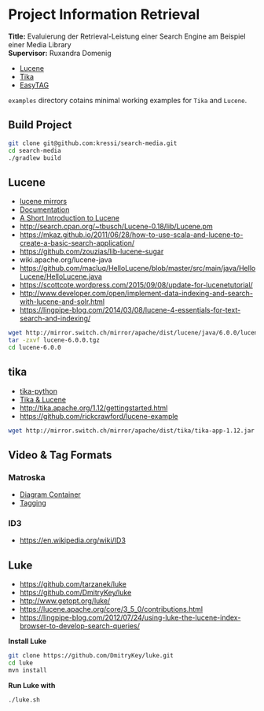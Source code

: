 # Project Information Retrieval

**Title:** Evaluierung der Retrieval-Leistung einer Search Engine am Beispiel einer Media Library  
**Supervisor:** Ruxandra Domenig

- [Lucene](https://lucene.apache.org/)
- [Tika](http://tika.apache.org/)
- [EasyTAG](https://wiki.gnome.org/Apps/EasyTAG)

`examples` directory cotains minimal working examples for `Tika` and `Lucene`.

## Build Project

```bash
git clone git@github.com:kressi/search-media.git
cd search-media
./gradlew build
```

## Lucene

- [lucene mirrors](http://www.apache.org/dyn/closer.lua/lucene/java/6.0.0)
- [Documentation](https://lucene.apache.org/core/6_0_0/)
- [A Short Introduction to Lucene](http://oak.cs.ucla.edu/cs144/projects/lucene/)
- http://search.cpan.org/~tbusch/Lucene-0.18/lib/Lucene.pm
- https://mkaz.github.io/2011/06/28/how-to-use-scala-and-lucene-to-create-a-basic-search-application/
- https://github.com/zouzias/lib-lucene-sugar
- wiki.apache.org/lucene-java
- https://github.com/macluq/HelloLucene/blob/master/src/main/java/HelloLucene/HelloLucene.java
- https://scottcote.wordpress.com/2015/09/08/update-for-lucenetutorial/
- http://www.developer.com/open/implement-data-indexing-and-search-with-lucene-and-solr.html
- https://lingpipe-blog.com/2014/03/08/lucene-4-essentials-for-text-search-and-indexing/

```bash
wget http://mirror.switch.ch/mirror/apache/dist/lucene/java/6.0.0/lucene-6.0.0.tgz
tar -zxvf lucene-6.0.0.tgz
cd lucene-6.0.0
```

## tika

- [tika-python](https://github.com/chrismattmann/tika-python)
- [Tika & Lucene](https://dzone.com/articles/understanding-information)
- http://tika.apache.org/1.12/gettingstarted.html
- https://github.com/rickcrawford/lucene-example

```bash
wget http://mirror.switch.ch/mirror/apache/dist/tika/tika-app-1.12.jar
```

## Video & Tag Formats

### Matroska

- [Diagram Container](https://www.matroska.org/technical/diagram/index.html)
- [Tagging](https://www.matroska.org/technical/specs/tagging/index.html)

### ID3

- https://en.wikipedia.org/wiki/ID3

## Luke

- https://github.com/tarzanek/luke
- https://github.com/DmitryKey/luke
- http://www.getopt.org/luke/
- https://lucene.apache.org/core/3_5_0/contributions.html
- https://lingpipe-blog.com/2012/07/24/using-luke-the-lucene-index-browser-to-develop-search-queries/

**Install Luke**
```bash
git clone https://github.com/DmitryKey/luke.git
cd luke
mvn install
```

**Run Luke with**
```bash
./luke.sh
```
